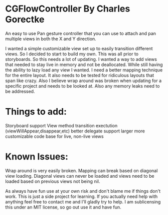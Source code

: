 CGFlowController By Charles Gorectke
====================================

An easy to use Pan gesture controller that you can use to attach and pan multiple views in both the X and Y direction.

I wanted a simple customizable view set up to easily transition different views. So I decided to start to build my own.
This was all prior to storyboards. So this needs a lot of updating. I wanted a way to add views that needed to stay live
in memory and not be deallocated. While still having the ability to lazy load any view I wanted. I need a better mapping
technique for the entire layout. It also needs to be tested for ridiculous layouts that span like crazy. Also I believe
wrap around was broken when updating for a specific project and needs to be looked at. Also any memory leaks need to be
addressed.


Things to add:
==============
Storyboard support
View method transition exectution (viewWillAppear,disappear,etc)
better delegate support
larger more customizable code base for live, non-live views

Known Issues:
=============
Wrap around is very easily broken.
Mapping can break based on diagonal view loading. Diagonal views can never be loaded and views need to be loaded based on
previous views not being nil.




As always have fun use at your own risk and don't blame me if things don't work. This is just a side project for learning.
If you actually need help with anything feel free to contact me and I'll gladly try to help. I am sublicensing this under
an MIT license, so go out use it and have fun.